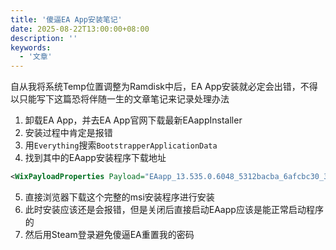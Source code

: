 ```yaml
---
title: '傻逼EA App安装笔记'
date: 2025-08-22T13:00:00+08:00
description: ''
keywords:
  - '文章'
---
```


自从我将系统Temp位置调整为Ramdisk中后，EA App安装就必定会出错，不得以只能写下这篇恐将伴随一生的文章笔记来记录处理办法

<!--more-->

1. 卸载EA App，并去EA App官网下载最新EAappInstaller
2. 安装过程中肯定是报错
3. 用`Everything`搜索`BootstrapperApplicationData`
4. 找到其中的EAapp安装程序下载地址

```xml
<WixPayloadProperties Payload="EAapp_13.535.0.6048_5312bacba_6afcbc30_3810.msi" Package="EAapp_13.535.0.6048_5312bacba_6afcbc30_3810.msi" Name="EAapp-13.535.0.6048-3810.msi" Size="234213376" DownloadUrl="https://origin-a.akamaihd.net/EA-Desktop-Client-Download/installer-releases/EAapp-13.535.0.6048-3810.msi" LayoutOnly="no" />
```

5. 直接浏览器下载这个完整的msi安装程序进行安装
6. 此时安装应该还是会报错，但是关闭后直接启动EAapp应该是能正常启动程序的
7. 然后用Steam登录避免傻逼EA重置我的密码